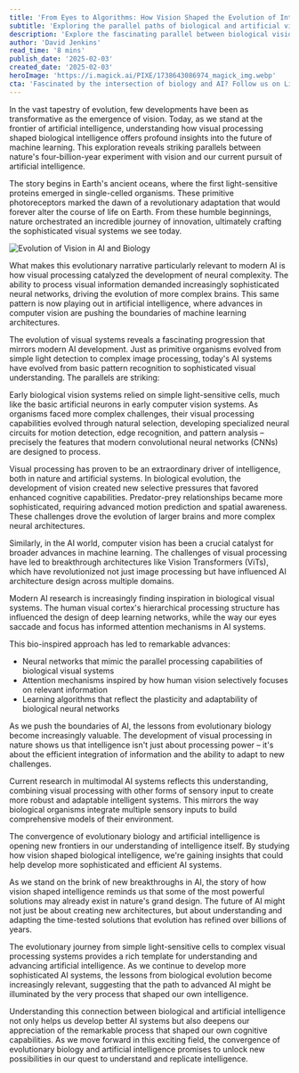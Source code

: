 ```yaml
---
title: 'From Eyes to Algorithms: How Vision Shaped the Evolution of Intelligence'
subtitle: 'Exploring the parallel paths of biological and artificial vision systems'
description: 'Explore the fascinating parallel between biological vision evolution and modern AI development, revealing how visual processing has been a crucial driver of intelligence in both nature and technology. From simple light-sensitive cells to complex neural networks, this article examines how understanding biological vision systems is shaping the future of artificial intelligence.'
author: 'David Jenkins'
read_time: '8 mins'
publish_date: '2025-02-03'
created_date: '2025-02-03'
heroImage: 'https://i.magick.ai/PIXE/1738643086974_magick_img.webp'
cta: 'Fascinated by the intersection of biology and AI? Follow us on LinkedIn for more cutting-edge insights into the evolution of intelligence and the future of technology.'
---
```


In the vast tapestry of evolution, few developments have been as transformative as the emergence of vision. Today, as we stand at the frontier of artificial intelligence, understanding how visual processing shaped biological intelligence offers profound insights into the future of machine learning. This exploration reveals striking parallels between nature's four-billion-year experiment with vision and our current pursuit of artificial intelligence.

The story begins in Earth's ancient oceans, where the first light-sensitive proteins emerged in single-celled organisms. These primitive photoreceptors marked the dawn of a revolutionary adaptation that would forever alter the course of life on Earth. From these humble beginnings, nature orchestrated an incredible journey of innovation, ultimately crafting the sophisticated visual systems we see today.

![Evolution of Vision in AI and Biology](https://i.magick.ai/PIXE/1738643086974_magick_img.webp)

What makes this evolutionary narrative particularly relevant to modern AI is how visual processing catalyzed the development of neural complexity. The ability to process visual information demanded increasingly sophisticated neural networks, driving the evolution of more complex brains. This same pattern is now playing out in artificial intelligence, where advances in computer vision are pushing the boundaries of machine learning architectures.

The evolution of visual systems reveals a fascinating progression that mirrors modern AI development. Just as primitive organisms evolved from simple light detection to complex image processing, today's AI systems have evolved from basic pattern recognition to sophisticated visual understanding. The parallels are striking:

Early biological vision systems relied on simple light-sensitive cells, much like the basic artificial neurons in early computer vision systems. As organisms faced more complex challenges, their visual processing capabilities evolved through natural selection, developing specialized neural circuits for motion detection, edge recognition, and pattern analysis – precisely the features that modern convolutional neural networks (CNNs) are designed to process.

Visual processing has proven to be an extraordinary driver of intelligence, both in nature and artificial systems. In biological evolution, the development of vision created new selective pressures that favored enhanced cognitive capabilities. Predator-prey relationships became more sophisticated, requiring advanced motion prediction and spatial awareness. These challenges drove the evolution of larger brains and more complex neural architectures.

Similarly, in the AI world, computer vision has been a crucial catalyst for broader advances in machine learning. The challenges of visual processing have led to breakthrough architectures like Vision Transformers (ViTs), which have revolutionized not just image processing but have influenced AI architecture design across multiple domains.

Modern AI research is increasingly finding inspiration in biological visual systems. The human visual cortex's hierarchical processing structure has influenced the design of deep learning networks, while the way our eyes saccade and focus has informed attention mechanisms in AI systems.

This bio-inspired approach has led to remarkable advances:
- Neural networks that mimic the parallel processing capabilities of biological visual systems
- Attention mechanisms inspired by how human vision selectively focuses on relevant information
- Learning algorithms that reflect the plasticity and adaptability of biological neural networks

As we push the boundaries of AI, the lessons from evolutionary biology become increasingly valuable. The development of visual processing in nature shows us that intelligence isn't just about processing power – it's about the efficient integration of information and the ability to adapt to new challenges.

Current research in multimodal AI systems reflects this understanding, combining visual processing with other forms of sensory input to create more robust and adaptable intelligent systems. This mirrors the way biological organisms integrate multiple sensory inputs to build comprehensive models of their environment.

The convergence of evolutionary biology and artificial intelligence is opening new frontiers in our understanding of intelligence itself. By studying how vision shaped biological intelligence, we're gaining insights that could help develop more sophisticated and efficient AI systems.

As we stand on the brink of new breakthroughs in AI, the story of how vision shaped intelligence reminds us that some of the most powerful solutions may already exist in nature's grand design. The future of AI might not just be about creating new architectures, but about understanding and adapting the time-tested solutions that evolution has refined over billions of years.

The evolutionary journey from simple light-sensitive cells to complex visual processing systems provides a rich template for understanding and advancing artificial intelligence. As we continue to develop more sophisticated AI systems, the lessons from biological evolution become increasingly relevant, suggesting that the path to advanced AI might be illuminated by the very process that shaped our own intelligence.

Understanding this connection between biological and artificial intelligence not only helps us develop better AI systems but also deepens our appreciation of the remarkable process that shaped our own cognitive capabilities. As we move forward in this exciting field, the convergence of evolutionary biology and artificial intelligence promises to unlock new possibilities in our quest to understand and replicate intelligence.